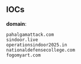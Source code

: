 
## IOCs

__domain__:

```text
pahalgamattack.com
sindoor.live
operationsindoor2025.in
nationaldefensecollege.com
fogomyart.com
```